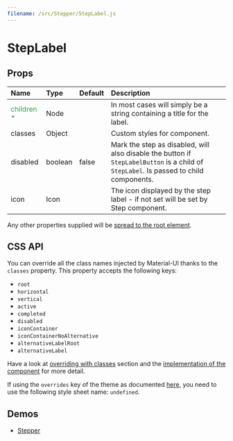```yaml
---
filename: /src/Stepper/StepLabel.js
---
```


<!--- This documentation is automatically generated, do not try to edit it. -->

# StepLabel



## Props

| Name | Type | Default | Description |
|:-----|:-----|:--------|:------------|
| <span style="color: #31a148">children *</span> | Node |  | In most cases will simply be a string containing a title for the label. |
| classes | Object |  | Custom styles for component. |
| disabled | boolean | false | Mark the step as disabled, will also disable the button if `StepLabelButton` is a child of `StepLabel`. Is passed to child components. |
| icon | Icon |  | The icon displayed by the step label - if not set will be set by Step component. |

Any other properties supplied will be [spread to the root element](/guides/api#spread).

## CSS API

You can override all the class names injected by Material-UI thanks to the `classes` property.
This property accepts the following keys:
- `root`
- `horizontal`
- `vertical`
- `active`
- `completed`
- `disabled`
- `iconContainer`
- `iconContainerNoAlternative`
- `alternativeLabelRoot`
- `alternativeLabel`

Have a look at [overriding with classes](/customization/overrides#overriding-with-classes) section
and the [implementation of the component](https://github.com/callemall/material-ui/tree/v1-beta/src/Stepper/StepLabel.js)
for more detail.

If using the `overrides` key of the theme as documented
[here](/customization/themes#customizing-all-instances-of-a-component-type),
you need to use the following style sheet name: `undefined`.

## Demos

- [Stepper](/demos/stepper)

